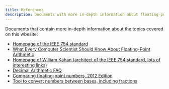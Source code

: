 ```yaml
--- 
title: References
description: Documents with more in-depth information about floating-point math
---
```


Documents that contain more in-depth information about the topics
covered on this wbesite:

* [Homepage of the IEEE 754 standard](http://grouper.ieee.org/groups/754/)
* [What Every Computer Scientist Should Know About Floating-Point Arithmetic](http://download.oracle.com/docs/cd/E19957-01/806-3568/ncg_goldberg.html)
* [Homepage of William Kahan (architect of the IEEE 754 standard, lots of interesting links)](http://www.cs.berkeley.edu/~wkahan/)
* [Decimal Arithmetic FAQ ](http://speleotrove.com/decimal/decifaq.html)
* [Comparing floating-point numbers, 2012 Edition](https://randomascii.wordpress.com/2012/02/25/comparing-floating-point-numbers-2012-edition/)
* [Tool to convert numbers between bases, including fractions](http://www.easysurf.cc/cnver17.htm)
